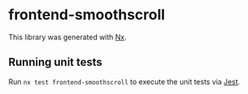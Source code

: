 # frontend-smoothscroll

This library was generated with [Nx](https://nx.dev).

## Running unit tests

Run `nx test frontend-smoothscroll` to execute the unit tests via [Jest](https://jestjs.io).
